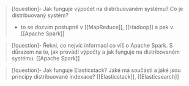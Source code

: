 
> [!question]- Jak funguje výpočet na distribuovaném systému? Co je distribuovaný systém?
> - to se dozvím postupně v [[MapReduce]], [[Hadoop]] a pak v [[Apache Spark]]

> [!question]- Řekni, co nejvíc informací co víš o Apache Spark. S důrazem na to, jak provádí výpočty a jak funguje na distribovaném systému.
> [[Apache Spark]]

> [!question]- Jak funguje Elasticstack? Jaké má součásti a jaké jsou principy distribuované indexace?
> [[Elasticstack]], [[Elasticsearch]]

